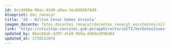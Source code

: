 ```yaml
---
id: 0ccd488a-90ac-43d9-a0aa-3ec8466bf8d9
blueprint: doc_renacyt
title: '20 - Nilton Cesar Gomez Urviola'
imagen_docente: fotos_docentes_renacyt/docentes_renacyt_existentes/nilton_cesar_gomez_urviola.png
link: 'https://ctivitae.concytec.gob.pe/appDirectorioCTI/VerDatosInvestigador.do?id_investigador=17835'
updated_by: 06ac68ab-d29f-41e9-9b9a-dd4da3996484
updated_at: 1730211874
---
```

